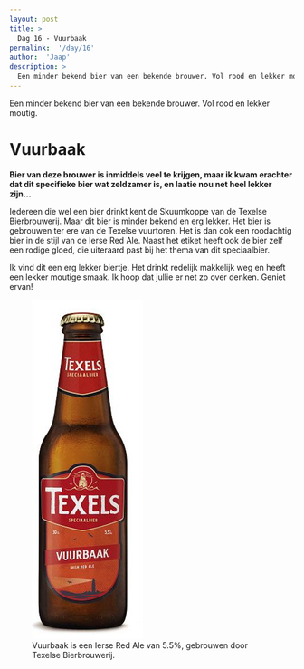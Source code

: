 ```yaml
---
layout: post
title: >
  Dag 16 - Vuurbaak
permalink:  '/day/16'
author:  'Jaap'
description: >
  Een minder bekend bier van een bekende brouwer. Vol rood en lekker moutig.
---
```

<p class='intro'><span class='dropcap'>E</span>en minder bekend bier van een bekende brouwer. Vol rood en lekker moutig.</p>

# Vuurbaak
**Bier van deze brouwer is inmiddels veel te krijgen, maar ik kwam erachter dat dit specifieke bier wat zeldzamer is, en laatie nou net heel lekker zijn...** 

Iedereen die wel een bier drinkt kent de Skuumkoppe van de Texelse Bierbrouwerij. Maar dit bier is minder bekend en erg lekker. Het bier is gebrouwen ter ere van de Texelse vuurtoren. Het is dan ook een roodachtig bier in de stijl van de Ierse Red Ale. Naast het etiket heeft ook de bier zelf een rodige gloed, die uiteraard past bij het thema van dit speciaalbier.

Ik vind dit een erg lekker biertje. Het drinkt redelijk makkelijk weg en heeft een lekker moutige smaak. Ik hoop dat jullie er net zo over denken. Geniet ervan!

<figure><img src='/assets/img/day_16.jpg' alt=''/> <figcaption>Vuurbaak is een Ierse Red Ale van 5.5%, gebrouwen door Texelse Bierbrouwerij.</figcaption></figure>
